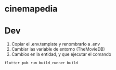 # cinemapedia

# Dev

1. Copiar el .env.template y renombrarlo a .env
2. Cambiar las variable de entorno (TheMovieDB)
3. Cambios en la entidad, y que ejecutar el comando

```
flutter pub run build_runner build
```
